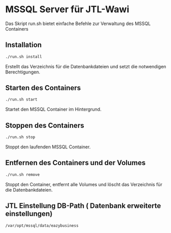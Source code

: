 # MSSQL Server für JTL-Wawi

Das Skript run.sh bietet einfache Befehle zur Verwaltung des MSSQL Containers

## Installation
```bash
./run.sh install
```
Erstellt das Verzeichnis für die Datenbankdateien und setzt die notwendigen Berechtigungen.

## Starten des Containers
```bash
./run.sh start
```
Startet den MSSQL Container im Hintergrund.

## Stoppen des Containers
```bash
./run.sh stop
```
Stoppt den laufenden MSSQL Container.

## Entfernen des Containers und der Volumes
```bash
./run.sh remove
```
Stoppt den Container, entfernt alle Volumes und löscht das Verzeichnis für die Datenbankdateien.


## JTL Einstellung DB-Path ( Datenbank erweiterte einstellungen)
`/var/opt/mssql/data/eazybusiness`
